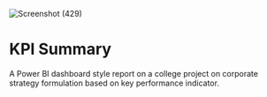 ![Screenshot (429)](https://user-images.githubusercontent.com/102712597/205595329-6741cf00-2f30-4c60-a678-841c90c86350.png)

# KPI Summary
A Power BI dashboard style report on a college project on corporate strategy formulation based on key performance indicator.
